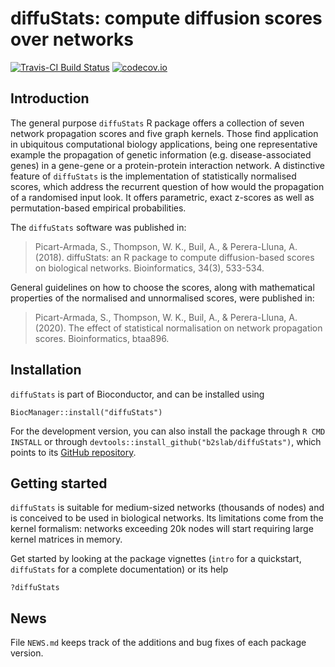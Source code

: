 # diffuStats: compute diffusion scores over networks

[![Travis-CI Build Status](https://travis-ci.org/b2slab/diffuStats.svg?branch=master)](https://travis-ci.org/b2slab/diffuStats)
[![codecov.io](https://codecov.io/github/b2slab/diffuStats/coverage.svg?branch=master)](https://codecov.io/github/b2slab/diffuStats?branch=master)

## Introduction

The general purpose `diffuStats` R package offers a collection of seven network propagation scores and five graph kernels.
Those find application in ubiquitous computational biology applications, being one representative example the propagation of genetic information (e.g. disease-associated genes) in a gene-gene or a protein-protein interaction network.
A distinctive feature of `diffuStats` is the implementation of statistically normalised scores, which address the recurrent question of how would the propagation of a randomised input look.
It offers parametric, exact z-scores as well as permutation-based empirical probabilities.

The `diffuStats` software was published in:

> Picart-Armada, S., Thompson, W. K., Buil, A., & Perera-Lluna, A. (2018). diffuStats: an R package to compute diffusion-based scores on biological networks. Bioinformatics, 34(3), 533-534.

General guidelines on how to choose the scores, along with mathematical properties of the normalised and unnormalised scores, were published in:

> Picart-Armada, S., Thompson, W. K., Buil, A., & Perera-Lluna, A. (2020). The effect of statistical normalisation on network propagation scores. Bioinformatics, btaa896.

## Installation

`diffuStats` is part of Bioconductor, and can be installed using

```{r}
BiocManager::install("diffuStats")
```

For the development version, you can also install the package through `R CMD INSTALL` or through `devtools::install_github("b2slab/diffuStats")`, which points to its [GitHub repository](https://github.com/b2slab/diffuStats).


## Getting started

`diffuStats` is suitable for medium-sized networks (thousands of nodes) and is conceived to be used in biological networks. 
Its limitations come from the kernel formalism: networks exceeding 20k nodes will start requiring large kernel matrices in memory.

Get started by looking at the package vignettes (`intro` for a quickstart, `diffuStats` for a complete documentation) or its help

```
?diffuStats
```

## News

File `NEWS.md` keeps track of the additions and bug fixes of each 
package version.
